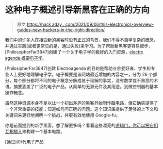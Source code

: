 # 这种电子概述引导新黑客在正确的方向

> 原文:[https://hack aday . com/2021/09/06/this-electronics-overview-guides-new-hackers-in-the-right-direction/](https://hackaday.com/2021/09/06/this-electronics-overview-guides-new-hackers-in-the-right-direction/)

我们中的许多人在接受新的黑客时没有正式的背景，我们不得不自学复杂的概念，并通过实践(或者更常见的是，通过失败)来学习。为了帮助新黑客更容易起步，[PhilosopherFar3847]创建了一个关于电子学的极好的入门资源，[electro agenda 概要电子学](https://electroagenda.com/en/a-summary-of-electronics/)。

[PhilosipherFar3847]创建 Electroagenda 的目的是帮助业余爱好者、学生和专业人士更好地理解电子学。电子概要是该网站最近增加的内容之一，分为 26 个部分，每个部分都将不同的电子概念分解成易于理解的事实，没有数学或不熟悉的术语。摘要涵盖了广泛的电子产品，从简单的无源元件及其用途，到微控制器的基本操作概念。

虽然这种资源本身不足以让一个初出茅庐的黑客开始制作酷电路，但它确实提供了一个非常重要的技能；知道如何问正确的问题。这个知识库提供了足够的上下文和关键词来更好地阐明一个挑战，并更有效地使用 Google-fu。

你是前面提到的新手黑客，想了解更多吗？看看这些漂亮的[逻辑门，你可以把它们互相插入](https://hackaday.com/2021/01/24/a-big-set-of-logic-gates-for-teaching-the-basics/)来构建一个基本电路。

[通过]t0/代电子产品